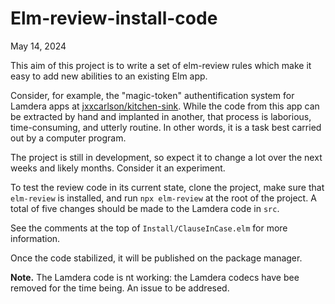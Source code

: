 # Elm-review-install-code

May 14, 2024

This aim of this project is to write a set of elm-review rules
which make it easy to add new abilities to an existing Elm app.

Consider, for example, the "magic-token" authentification
system for Lamdera apps at [jxxcarlson/kitchen-sink](https://github.com/jxxcarlson/kitchen-sink).
While the code from this app can be extracted by hand and implanted
in another, that process is laborious, time-consuming, and
utterly routine. In other words, it is a task best carried out by a 
computer program.

The project is still in development, so expect it to change a lot
over the next weeks and likely months.  Consider it an experiment.

To test the review code in its current state, clone the project, make sure
that `elm-review` is installed, and run `npx elm-review` at the 
root of the project.  A total of five changes should be made to 
the Lamdera code in `src`.

See the comments at the top of `Install/ClauseInCase.elm` for
more information.

Once the code stabilized, it will be published on the package manager.


**Note.** The Lamdera code is nt working: the Lamdera codecs have bee
removed for the time being.  An issue to be addresed.
